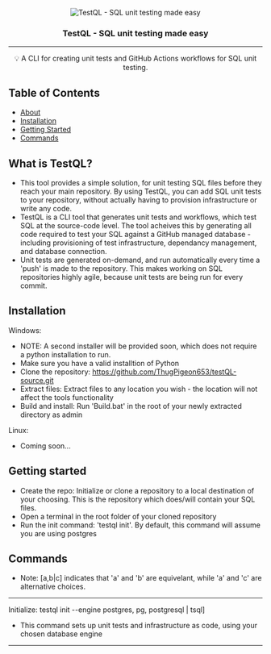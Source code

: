 <p align="center">
 <img src="https://images.unsplash.com/photo-1576444356170-66073046b1bc?q=80&w=3870&auto=format&fit=crop&ixlib=rb-4.0.3&ixid=M3wxMjA3fDB8MHxwaG90by1wYWdlfHx8fGVufDB8fHx8fA%3D%3D" alt="TestQL - SQL unit testing made easy"></a>
</p>

<h3 align="center">TestQL - SQL unit testing made easy</h3>

<div align="center">

</div>

---

<p align = "center">💡 A CLI for creating unit tests and GitHub Actions workflows for SQL unit testing.</p>


## Table of Contents

- [About](#about)
- [Installation](#installation)
- [Getting Started](#getting_started)
- [Commands](#commands)


## What is TestQL? <a name = "about"></a>

- This tool provides a simple solution, for unit testing SQL files before they reach your main repository. By using TestQL, you can add SQL unit tests to your repository, without actually having to provision infrastructure or write any code. 
- TestQL is a CLI tool that generates unit tests and workflows, which test SQL at the source-code level. The tool acheives this by generating all code required to test your SQL against a GitHub managed database - including provisioning of test infrastructure, dependancy management, and database connection. 
- Unit tests are generated on-demand, and run automatically every time a 'push' is made to the repository. This makes working on SQL repositories highly agile, because unit tests are being run for every commit.


## Installation <a name = "installation"></a>

Windows:
- NOTE: A second installer will be provided soon, which does not require a python installation to run.
- Make sure you have a valid installtion of Python
- Clone the repository: https://github.com/ThugPigeon653/testQL-source.git
- Extract files: Extract files to any location you wish - the location will not affect the tools functionality
- Build and install: Run 'Build.bat' in the root of your newly extracted directory as admin

Linux:
- Coming soon... 


## Getting started <a name = "getting_started"></a>

- Create the repo: Initialize or clone a repository to a local destination of your choosing. This is the repository which does/will contain your SQL files.
- Open a terminal in the root folder of your cloned repository 
- Run the init command: 'testql init'. By default, this command will assume you are using postgres


## Commands <a name = "commands"></a>

- Note: [a,b|c] indicates that 'a' and 'b' are equivelant, while 'a' and 'c' are alternative choices.
---------------------------------------------------------------------------------
Initialize:
testql init --engine postgres, pg, postgresql | tsql]

- This command sets up unit tests and infrastructure as code, using your chosen database engine
---------------------------------------------------------------------------------
